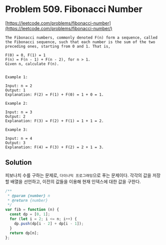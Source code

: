 # Problem 509. Fibonacci Number

[https://leetcode.com/problems/fibonacci-number](https://leetcode.com/problems/fibonacci-number/)

```
The Fibonacci numbers, commonly denoted F(n) form a sequence, called the Fibonacci sequence, such that each number is the sum of the two preceding ones, starting from 0 and 1. That is,

F(0) = 0, F(1) = 1
F(n) = F(n - 1) + F(n - 2), for n > 1.
Given n, calculate F(n).


Example 1:

Input: n = 2
Output: 1
Explanation: F(2) = F(1) + F(0) = 1 + 0 = 1.

Example 2:

Input: n = 3
Output: 2
Explanation: F(3) = F(2) + F(1) = 1 + 1 = 2.

Example 3:

Input: n = 4
Output: 3
Explanation: F(4) = F(3) + F(2) = 2 + 1 = 3.

```

## Solution

피보나치 수를 구하는 문제로, `다이나믹 프로그래밍`으로 푸는 문제이다. 각각의 값을 저장할 배열을 선언하고, 이전의 값들을 이용해 현재 인덱스에 대한 값을 구한다.

```js
/**
 * @param {number} n
 * @return {number}
 */
var fib = function (n) {
  const dp = [0, 1];
  for (let i = 2; i <= n; i++) {
    dp.push(dp[i - 2] + dp[i - 1]);
  }
  return dp[n];
};
```
